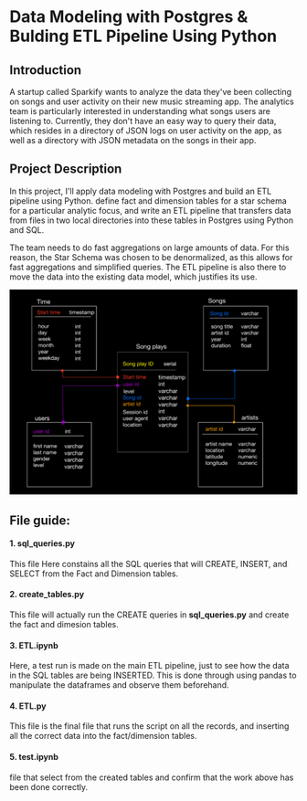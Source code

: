 # Data Modeling with Postgres & Bulding ETL Pipeline Using Python
## Introduction
A startup called Sparkify wants to analyze the data they've been collecting on songs and user activity on their new music streaming app. The analytics team is particularly interested in understanding what songs users are listening to. Currently, they don't have an easy way to query their data, which resides in a directory of JSON logs on user activity on the app, as well as a directory with JSON metadata on the songs in their app.
## Project Description
In this project, I'll apply data modeling with Postgres and build an ETL pipeline using Python. define fact and dimension tables for a star schema for a particular analytic focus, and write an ETL pipeline that transfers data from files in two local directories into these tables in Postgres using Python and SQL.

The team needs to do fast aggregations on large amounts of data. For this reason, the Star Schema was chosen to be denormalized, as this allows for fast aggregations and simplified queries. The ETL pipeline is also there to move the data into the existing data model, which justifies its use.

![Star Schema](photo/star_schema.png "Star_schema")

## File guide: 

#### 1. sql_queries.py 

This file Here constains all the SQL queries that will CREATE, INSERT, and SELECT from the Fact and Dimension tables.

#### 2. create_tables.py

This file will actually run the CREATE queries in **sql_queries.py** and create the fact and dimesion tables.

#### 3. ETL.ipynb 

Here, a test run is made on the main ETL pipeline, just to see how the data in the SQL tables are being INSERTED. This is done through using pandas to manipulate the dataframes and observe them beforehand. 

#### 4. ETL.py 

This file is the final file that runs the script on all the records, and inserting all the correct data into the fact/dimension tables. 

#### 5. test.ipynb

file that select from the created tables and confirm that the work above has been done correctly. 

